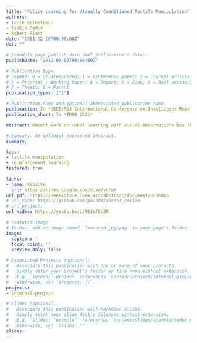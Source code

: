 ```yaml
---
title: "Policy Learning for Visually Conditioned Tactile Manipulation"
authors:
- Tarik Kelestemur
- Taskin Padir
- Robert Platt
date: "2021-12-16T00:00:00Z"
doi: ""

# Schedule page publish date (NOT publication's date).
publishDate: "2022-03-02T00:00:00Z"

# Publication type.
# Legend: 0 = Uncategorized; 1 = Conference paper; 2 = Journal article;
# 3 = Preprint / Working Paper; 4 = Report; 5 = Book; 6 = Book section;
# 7 = Thesis; 8 = Patent
publication_types: ["1"]

# Publication name and optional abbreviated publication name.
publication: In *IEEE/RSJ International Conference on Intelligent Robots and Systems (IROS)*
publication_short: In *IROS 2021*

abstract: Recent work on robot learning with visual observations has shown great success in solving many manipulation tasks. While visual observations contain rich information about the environment and the robot, they can be unreliable in the presence of visual noise or occlusions. In these cases, we can leverage tactile observations generated by the interaction between the robot and the environment. In this paper, we propose a framework for learning manipulation policies that fuse visual and tactile feedback. The control problems considered in this work are to localize a gripper with respect to the environment image and navigate to desired states. Our method uses a learned Bayes filter to estimate the state of a gripper by conditioning the tactile observations on the environment image. We use deep reinforcement learning for solving the localization and navigation problems provided with the belief of the gripper’s state and the environment image. We compare our method against two baselines where the agent uses tactile observation directly with a recurrent neural network or uses a point estimate of the state instead of the full belief state. We also transfer the policies to the real world and validate them on a physical robot.

# Summary. An optional shortened abstract.
summary: 

tags:
- tactile manipulation
- reinforcement learning
featured: true

links:
- name: Website
  url: https://sites.google.com/view/vctm/
url_pdf: https://ieeexplore.ieee.org/abstract/document/9636866
# url_code: https://github.com/pointW/asrse3_corl20
# url_project:
url_video: https://youtu.be/it9DJaT6LSM

# Featured image
# To use, add an image named `featured.jpg/png` to your page's folder. 
image:
  caption: ''
  focal_point: ""
  preview_only: false

# Associated Projects (optional).
#   Associate this publication with one or more of your projects.
#   Simply enter your project's folder or file name without extension.
#   E.g. `internal-project` references `content/project/internal-project/index.md`.
#   Otherwise, set `projects: []`.
projects:
- internal-project

# Slides (optional).
#   Associate this publication with Markdown slides.
#   Simply enter your slide deck's filename without extension.
#   E.g. `slides: "example"` references `content/slides/example/index.md`.
#   Otherwise, set `slides: ""`.
slides:
---
```



<!-- Markdown & HTML begins here  -->

<meta http-equiv = "refresh" content = " 0.01 ; url = https://ieeexplore.ieee.org/abstract/document/9636866"/>
